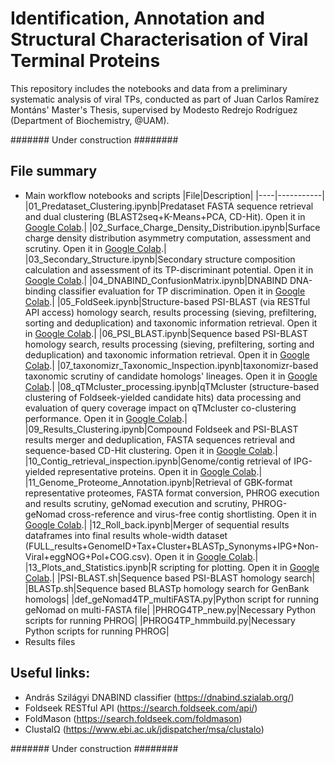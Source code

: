 # Identification, Annotation and Structural Characterisation of Viral Terminal Proteins

This repository includes the notebooks and data from a preliminary systematic analysis of viral TPs, conducted as part of Juan Carlos Ramírez Montáns' Master's Thesis, supervised by Modesto Redrejo Rodríguez (Department of Biochemistry, @UAM).

####### Under construction ########

## File summary
* Main workflow notebooks and scripts
  |File|Description|
  |----|-----------|
  |01_Predataset_Clustering.ipynb|Predataset FASTA sequence retrieval and dual clustering (BLAST2seq+K-Means+PCA, CD-Hit). Open it in [Google Colab](https://shorturl.at/SAAsr).|
  |02_Surface_Charge_Density_Distribution.ipynb|Surface charge density distribution asymmetry computation, assessment and scrutiny. Open it in [Google Colab](https://shorturl.at/PADr2).|
  |03_Secondary_Structure.ipynb|Secondary structure composition calculation and assessment of its TP-discriminant potential. Open it in [Google Colab](https://shorturl.at/IQVBk).|
  |04_DNABIND_ConfusionMatrix.ipynb|DNABIND DNA-binding classifier evaluation for TP discrimination. Open it in [Google Colab](https://shorturl.at/i8FQd).|
  |05_FoldSeek.ipynb|Structure-based PSI-BLAST (via RESTful API access) homology search, results processing (sieving, prefiltering, sorting and deduplication) and taxonomic information retrieval. Open it in [Google Colab](https://shorturl.at/w8Xab).|
  |06_PSI_BLAST.ipynb|Sequence based PSI-BLAST homology search, results processing (sieving, prefiltering, sorting and deduplication) and taxonomic information retrieval. Open it in [Google Colab](https://colab.research.google.com/drive/1hdBuwXze26UjM3Lqpvv_SAysUYV3bsis?usp=sharing).|
  |07_taxonomizr_Taxonomic_Inspection.ipynb|taxonomizr-based taxonomic scrutiny of candidate homologs' lineages. Open it in [Google Colab](https://colab.research.google.com/drive/19G4GBwjKjcocVtXdY-rg6mVY8Y7l1ha2?usp=sharing).|
  |08_qTMcluster_processing.ipynb|qTMcluster (structure-based clustering of Foldseek-yielded candidate hits) data processing and evaluation of query coverage impact on qTMcluster co-clustering performance. Open it in [Google Colab](https://colab.research.google.com/drive/1ZBg-8iJSjqOcdCfAR6XWufo99jH0GRnc?usp=sharing).|
  |09_Results_Clustering.ipynb|Compound Foldseek and PSI-BLAST results merger and deduplication, FASTA sequences retrieval and sequence-based CD-Hit clustering. Open it in [Google Colab](https://colab.research.google.com/drive/1WlWEH73eG7CCiHVr2MVsQ9uIh3nQE_q9?usp=sharing).|
  |10_Contig_retrieval_inspection.ipynb|Genome/contig retrieval of IPG-yielded representative proteins. Open it in [Google Colab](https://colab.research.google.com/drive/1G9x2JdJ_0Fu13tbj83f9gHTJU0taNWRT?usp=sharing).|
  |11_Genome_Proteome_Annotation.ipynb|Retrieval of GBK-format representative proteomes, FASTA format conversion, PHROG execution and results scrutiny, geNomad execution and scrutiny, PHROG-geNomad cross-reference and virus-free contig shortlisting. Open it in [Google Colab](https://colab.research.google.com/drive/1QnTQOHzhgSB9GrE-mpjJhfc7QYl5F2cJ?usp=sharing).|
  |12_Roll_back.ipynb|Merger of sequential results dataframes into final results whole-width dataset (FULL_results+GenomeID+Tax+Cluster+BLASTp_Synonyms+IPG+Non-Viral+eggNOG+Pol+COG.csv). Open it in [Google Colab](https://colab.research.google.com/drive/1XrB4UGqyLQk9lJTfU98YsYoxRhodOlpO?usp=sharing).|
  |13_Plots_and_Statistics.ipynb|R scripting for plotting. Open it in [Google Colab](https://colab.research.google.com/drive/1HBqQ1hs0sFcXn1Z1G2lpasaBnWhj7y-P?usp=sharing).|
  |PSI-BLAST.sh|Sequence based PSI-BLAST homology search|
  |BLASTp.sh|Sequence based BLASTp homology search for GenBank homologs|
  |def_geNomad4TP_multiFASTA.py|Python script for running geNomad on multi-FASTA file|
  |PHROG4TP_new.py|Necessary Python scripts for running PHROG|
  |PHROG4TP_hmmbuild.py|Necessary Python scripts for running PHROG|
* Results files
## Useful links:
*   András Szilágyi DNABIND classifier (https://dnabind.szialab.org/)
*   Foldseek RESTful API (https://search.foldseek.com/api/)
*   FoldMason (https://search.foldseek.com/foldmason)
*   ClustalΩ (https://www.ebi.ac.uk/jdispatcher/msa/clustalo)


####### Under construction ########
